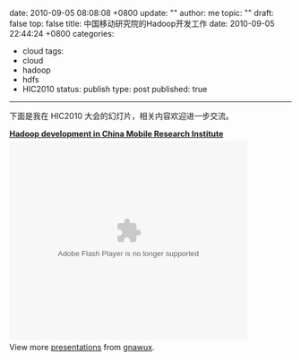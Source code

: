 date: 2010-09-05 08:08:08 +0800
update: ""
author: me
topic: ""
draft: false
top: false
title: 中国移动研究院的Hadoop开发工作
date: 2010-09-05 22:44:24 +0800
categories:
- cloud
tags:
- cloud
- hadoop
- hdfs
- HIC2010
status: publish
type: post
published: true
---
<p>下面是我在 HIC2010 大会的幻灯片，相关内容欢迎进一步交流。</p>

<div style="width: 425px" id="__ss_5133060"><strong style="margin: 12px 0px 4px; display: block"><a title="Hadoop development in China Mobile Research Institute" href="http://www.slideshare.net/gnawux/hadoop-development-incmri">Hadoop development in China Mobile Research Institute</a></strong><object id="__sse5133060" width="425" height="355"><param name="movie" value="http://static.slidesharecdn.com/swf/ssplayer2.swf?doc=hadoopdevelopmentincmri-100905092957-phpapp02&amp;stripped_title=hadoop-development-incmri" /><param name="allowFullScreen" value="true" /><param name="allowScriptAccess" value="always" /><embed name="__sse5133060" src="http://static.slidesharecdn.com/swf/ssplayer2.swf?doc=hadoopdevelopmentincmri-100905092957-phpapp02&amp;stripped_title=hadoop-development-incmri" type="application/x-shockwave-flash" allowscriptaccess="always" allowfullscreen="true" width="425" height="355"></embed></object>

<div style="padding-bottom: 12px; padding-left: 0px; padding-right: 0px; padding-top: 5px">View more <a href="http://www.slideshare.net/">presentations</a> from <a href="http://www.slideshare.net/gnawux">gnawux</a>.</div>

</p></div>
